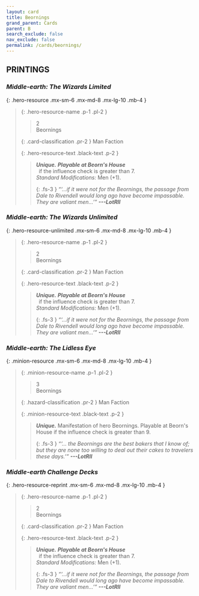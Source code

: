 ```yaml
---
layout: card
title: Beornings
grand_parent: Cards
parent: B
search_exclude: false
nav_exclude: false
permalink: /cards/beornings/
---
```


## PRINTINGS


### _Middle-earth: The Wizards Limited_

{: .hero-resource .mx-sm-6 .mx-md-8 .mx-lg-10 .mb-4 }
> {: .hero-resource-name .p-1 .pl-2 }
> > <div class="card-mp">2</div>
> > <div class="card-name">Beornings</div>
>
> {: .card-classification .pr-2 }
> Man Faction
>
> {: .hero-resource-text .black-text .p-2 }
> > _**Unique.**_ _**Playable at Beorn's House**_ <br>&ensp;if the influence check is greater than 7.  <br>_Standard Modifications:_ Men (+1). 
> > 
> > {: .fs-3 } 
> > _“‘...if it were not for the Beornings, the passage from Dale to Rivendell would long ago have become impassable. They are valiant men...’”_ ***---&#65279;LotRII*** 
> 

### _Middle-earth: The Wizards Unlimited_

{: .hero-resource-unlimited .mx-sm-6 .mx-md-8 .mx-lg-10 .mb-4 }
> {: .hero-resource-name .p-1 .pl-2 }
> > <div class="card-mp">2</div>
> > <div class="card-name">Beornings</div>
>
> {: .card-classification .pr-2 }
> Man Faction
>
> {: .hero-resource-text .black-text .p-2 }
> > _**Unique.**_ _**Playable at Beorn's House**_ <br>&ensp;if the influence check is greater than 7.  <br>_Standard Modifications:_ Men (+1). 
> > 
> > {: .fs-3 } 
> > _“‘...if it were not for the Beornings, the passage from Dale to Rivendell would long ago have become impassable. They are valiant men...’”_ ***---&#65279;LotRII*** 
> 

### _Middle-earth: The Lidless Eye_

{: .minion-resource .mx-sm-6 .mx-md-8 .mx-lg-10 .mb-4 }
> {: .minion-resource-name .p-1 .pl-2 }
> > <div class="hazard-mp">3</div>
> > <div class="card-name">Beornings</div>
>
> {: .hazard-classification .pr-2 }
> Man Faction
>
> {: .minion-resource-text .black-text .p-2 }
> > _**Unique.**_ Manifestation of hero Beornings. Playable at Beorn's House if the influence check is greater than 9.   
> > 
> > {: .fs-3 } 
> > _“‘... the Beornings are the best bakers that I know of; but they are none too willing to deal out their cakes to travelers these days.’”_ ***---&#65279;LotRII*** 
> 

### _Middle-earth Challenge Decks_

{: .hero-resource-reprint .mx-sm-6 .mx-md-8 .mx-lg-10 .mb-4 }
> {: .hero-resource-name .p-1 .pl-2 }
> > <div class="card-mp">2</div>
> > <div class="card-name">Beornings</div>
>
> {: .card-classification .pr-2 }
> Man Faction
>
> {: .hero-resource-text .black-text .p-2 }
> > _**Unique.**_ _**Playable at Beorn's House**_ <br>&ensp;if the influence check is greater than 7.  <br>_Standard Modifications:_ Men (+1). 
> > 
> > {: .fs-3 } 
> > _“‘...if it were not for the Beornings, the passage from Dale to Rivendell would long ago have become impassable. They are valiant men...’”_ ***---&#65279;LotRII*** 
> 
